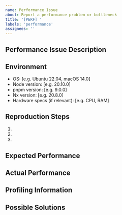 ```yaml
---
name: Performance Issue
about: Report a performance problem or bottleneck
title: '[PERF] '
labels: 'performance'
assignees: ''
---
```


## Performance Issue Description

<!-- Describe the performance issue you're experiencing -->

## Environment

- OS: [e.g. Ubuntu 22.04, macOS 14.0]
- Node version: [e.g. 20.10.0]
- pnpm version: [e.g. 9.0.0]
- Nx version: [e.g. 20.8.0]
- Hardware specs (if relevant): [e.g. CPU, RAM]

## Reproduction Steps

<!-- Steps to reproduce the performance issue -->

1.
2.
3.

## Expected Performance

<!-- What performance did you expect? -->

## Actual Performance

<!-- What performance are you seeing? Include metrics if possible -->

## Profiling Information

<!-- If you've done any profiling, include the information here -->

## Possible Solutions

<!-- Any ideas on how to improve performance? -->
